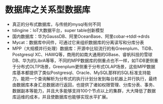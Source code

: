 # 数据库之关系型数据库
* 真正的分布式数据库，与传统的mysql有何不同
* tdingine：IoT大数据平台，super table创新模型
* 国内数据库：华为GaussDB、阿里OceanBase、阿里cobar->tddl->drds
* Mycat：数据库中间件，可通过它来组织数据库的分离读写和分库分表
* MPP（大规模并行处理）数据库：开源中比较流行的有Greenplum、TiDB、Postgresql XC、HAWQ等，商用的如南大通用的GBase、睿帆科技的雪球DB、华为的LibrA等等，不同的MPP数据库的侧重点也不一样，如TiDB更侧重于分布式OLTP场景，Greenplum更侧重于分布式OLAP场景，这些MPP数据库基本都提供了类似Postgresql、Oracle、MySQL那样的SQL标准支持能力，能把一个查询解析为分布式的执行计划分发到每台机器上并行执行，最终由数据库本身汇总数据进行返回，也提供了诸如权限管理、分库分表、事务、数据副本等能力，并且大多能够支持100个节点以上的集群，大大降低了数据库运维的成本，并且使数据库也能够实现水平扩展。